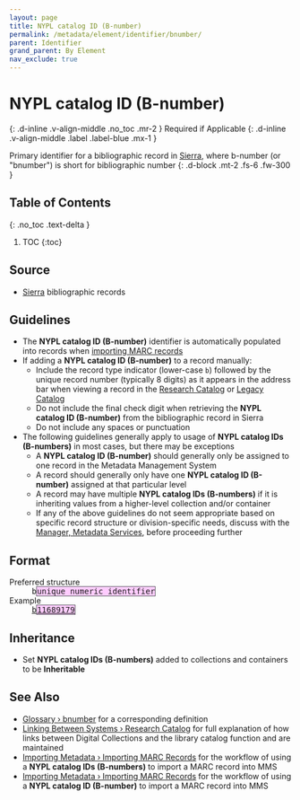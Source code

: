 ```yaml
---
layout: page
title: NYPL catalog ID (B-number)
permalink: /metadata/element/identifier/bnumber/
parent: Identifier
grand_parent: By Element
nav_exclude: true
---
```


# NYPL catalog ID (B-number)
{: .d-inline .v-align-middle .no_toc .mr-2 }
Required if Applicable
{: .d-inline .v-align-middle .label .label-blue .mx-1 }

Primary identifier for a bibliographic record in [Sierra](/metadata-documentation/resources/glossary/#sierra), where b-number (or "bnumber") is short for bibliographic number
{: .d-block .mt-2 .fs-6 .fw-300 }

## Table of Contents
{: .no_toc .text-delta }

1. TOC
{:toc}

## Source
- [Sierra](/metadata-documentation/resources/glossary/#sierra) bibliographic records

## Guidelines
- The **NYPL catalog ID (B-number)** identifier is automatically populated into records when [importing MARC records](/metadata-documentation/workflows/create-import/#importing-marc-records)
- If adding a **NYPL catalog ID (B-number)** to a record manually:
    - Include the record type indicator (lower-case `b`) followed by the unique record number (typically 8 digits) as it appears in the address bar when viewing a record in the [Research Catalog](/metadata-documentation/resources/glossary/#research-catalog) or [Legacy Catalog](/metadata-documentation/resources/glossary/#legacy-catalog)
    - Do not include the final check digit when retrieving the **NYPL catalog ID (B-number)** from the bibliographic record in Sierra
    - Do not include any spaces or punctuation
- The following guidelines generally apply to usage of **NYPL catalog IDs (B-numbers)** in most cases, but there may be exceptions
    - A **NYPL catalog ID (B-number)** should generally only be assigned to one record in the Metadata Management System
    - A record should generally only have one **NYPL catalog ID (B-number)** assigned at that particular level
    - A record may have multiple **NYPL catalog IDs (B-numbers)** if it is inheriting values from a higher-level collection and/or container
    - If any of the above guidelines do not seem appropriate based on specific record structure or division-specific needs, discuss with the [Manager, Metadata Services](https://nypl.github.io/metadata-documentation/contact/), before proceeding further

## Format
<dl>
<dt>Preferred structure</dt>
<dd><tt>b<span style="background: #ffccff; border: 1px solid #5c5962;">unique numeric identifier</span></tt></dd>
<dt>Example</dt>
<dd><a href="https://www.nypl.org/research/research-catalog/bib/b11689179"><tt>b<span style="background: #ffccff; border: 1px solid #5c5962;">11689179</span></tt></a></dd>

</dl>

## Inheritance
- Set **NYPL catalog IDs (B-numbers)** added to collections and containers to be **Inheritable**

## See Also
- [Glossary › bnumber](/metadata-documentation/resources/glossary/#bnumber) for a corresponding definition
- [Linking Between Systems › Research Catalog](/metadata-documentation/workflows/linking/#research-catalog) for full explanation of how links between Digital Collections and the library catalog function and are maintained
- [Importing Metadata › Importing MARC Records](/metadata-documentation/workflows/import/#importing-marc-records) for the workflow of using a **NYPL catalog IDs (B-numbers)** to import a MARC record into MMS
- [Importing Metadata › Importing MARC Records](/metadata-documentation/workflows/import/#importing-marc-records) for the workflow of using a **NYPL catalog ID (B-number)** to import a MARC record into MMS